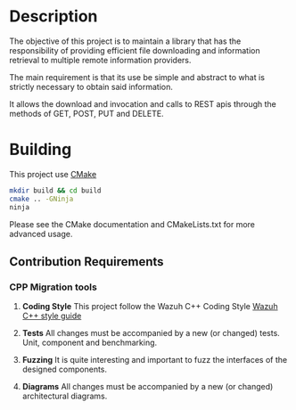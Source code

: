 # Description
The objective of this project is to maintain a library that has the responsibility of providing efficient file downloading and information retrieval to multiple remote information providers.

The main requirement is that its use be simple and abstract to what is strictly necessary to obtain said information.

It allows the download and invocation and calls to REST apis through the methods of GET, POST, PUT and DELETE.


# Building
This project use [CMake](https://cmake.org)
```bash
mkdir build && cd build
cmake .. -GNinja
ninja
```
Please see the CMake documentation and CMakeLists.txt for more advanced usage.


## Contribution Requirements

### CPP Migration tools

1. **Coding Style** This project follow the Wazuh C++ Coding Style [Wazuh C++ style guide](https://github.com/wazuh/wazuh/wiki/Coding-style-guide-%28C-plus-plus%29)

2. **Tests** All changes must be accompanied by a new (or changed) tests. Unit, component and benchmarking.

3. **Fuzzing** It is quite interesting and important to fuzz the interfaces of the designed components.

4. **Diagrams** All changes must be accompanied by a new (or changed) architectural diagrams.


